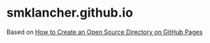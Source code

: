 # smklancher.github.io

Based on [How to Create an Open Source Directory on GitHub Pages](https://webdesign.tutsplus.com/tutorials/how-to-create-an-open-source-directory-on-github-pages--cms-26225)
